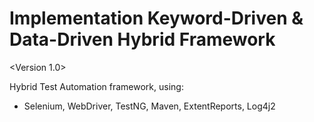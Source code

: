 # Implementation Keyword-Driven & Data-Driven Hybrid Framework

<Version 1.0>

Hybrid Test Automation framework, using:
  - Selenium, WebDriver, TestNG, Maven, ExtentReports, Log4j2 
